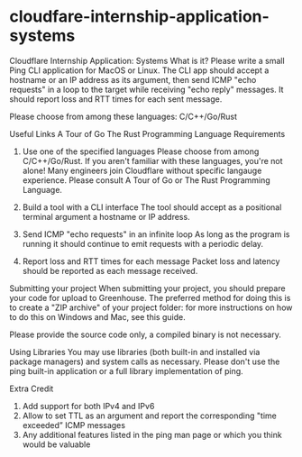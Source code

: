 # cloudfare-internship-application-systems

Cloudflare Internship Application: Systems
What is it?
Please write a small Ping CLI application for MacOS or Linux. The CLI app should accept a hostname or an IP address as its argument, then send ICMP "echo requests" in a loop to the target while receiving "echo reply" messages. It should report loss and RTT times for each sent message.

Please choose from among these languages: C/C++/Go/Rust

Useful Links
A Tour of Go
The Rust Programming Language
Requirements
1. Use one of the specified languages
Please choose from among C/C++/Go/Rust. If you aren't familiar with these languages, you're not alone! Many engineers join Cloudflare without specific langauge experience. Please consult A Tour of Go or The Rust Programming Language.

2. Build a tool with a CLI interface
The tool should accept as a positional terminal argument a hostname or IP address.

3. Send ICMP "echo requests" in an infinite loop
As long as the program is running it should continue to emit requests with a periodic delay.

4. Report loss and RTT times for each message
Packet loss and latency should be reported as each message received.

Submitting your project
When submitting your project, you should prepare your code for upload to Greenhouse. The preferred method for doing this is to create a "ZIP archive" of your project folder: for more instructions on how to do this on Windows and Mac, see this guide.

Please provide the source code only, a compiled binary is not necessary.

Using Libraries
You may use libraries (both built-in and installed via package managers) and system calls as necessary. Please don't use the ping built-in application or a full library implementation of ping.

Extra Credit
1. Add support for both IPv4 and IPv6
2. Allow to set TTL as an argument and report the corresponding "time exceeded” ICMP messages
3. Any additional features listed in the ping man page or which you think would be valuable

